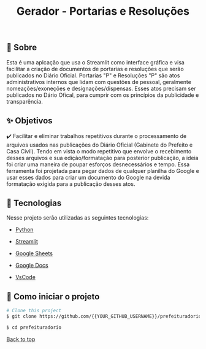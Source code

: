 <h1 align="center">Gerador - Portarias e Resoluções</h1>
<br>

## :dart: Sobre ##

Esta é uma aplcação que usa o Streamlit como interface gráfica e visa facilitar a criação de documentos de portarias e resoluções que serão publicados no Diário Oficial.
Portarias "P" e Resoluções "P" são atos administrativos internos que lidam com questões de pessoal, geralmente nomeações/exoneções e designações/dispensas. Esses atos precisam ser publicados no Dário Ofical, para cumprir com os princípios da publicidade e transparência. 

## :sparkles: Objetivos ##

:heavy_check_mark: Facilitar e eliminar trabalhos repetitivos durante o processamento de arquivos usados nas publicações do Diário Oficial (Gabinete do Prefeito e Casa Civil). Tendo em vista o modo repetitivo que envolve o recebimento desses arquivos e sua edição/formatação para posterior publicação, a ideia foi criar uma maneira de poupar esforços desnecessários e tempo. Essa ferramenta foi projetada para pegar dados de qualquer planilha do Google e usar esses dados para criar um documento do Google na devida formatação exigida para a publicação desses atos. 

## :rocket: Tecnologias ##

Nesse projeto serão utilizadas as seguintes tecnologias:

- [Python](https://docs.python.org/3/)

- [Streamlit](https://streamlit.io/)

- [Google Sheets](https://docs.google.com/spreadsheets/u/0/)

- [Google Docs](https://docs.google.com/document/u/0/?hl=pt-BR)

- [VsCode](https://code.visualstudio.com/)

## :checkered_flag: Como iniciar o projeto ##

```bash
# Clone this project
$ git clone https://github.com/{{YOUR_GITHUB_USERNAME}}/prefeituradorio

$ cd prefeituradorio
```


<a href="#top">Back to top</a>

